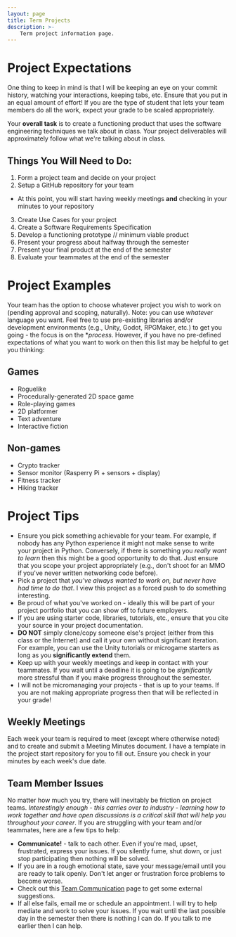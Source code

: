 ```yaml
---
layout: page
title: Term Projects
description: >-
    Term project information page.
---
```


# Project Expectations

One thing to keep in mind is that I will be keeping an eye on your commit history, watching your interactions, keeping tabs, etc.  Ensure that you put in an equal amount of effort!  If you are the type of student that lets your team members do all the work, expect your grade to be scaled appropriately.

Your **overall task** is to create a functioning product that uses the software engineering techniques we talk about in class.  Your project deliverables will approximately follow what we're talking about in class.

## Things You Will Need to Do:

1. Form a project team and decide on your project
2. Setup a GitHub repository for your team
  * At this point, you will start having weekly meetings **and** checking in your minutes to your repository
3. Create Use Cases for your project
4. Create a Software Requirements Specification
5. Develop a functioning prototype // minimum viable product
6. Present your progress about halfway through the semester
7. Present your final product at the end of the semester
8. Evaluate your teammates at the end of the semester

# Project Examples

Your team has the option to choose whatever project you wish to work on (pending approval and scoping, naturally).  Note: you can use *whatever* language you want.  Feel free to use pre-existing libraries and/or development environments (e.g., Unity, Godot, RPGMaker, etc.) to get you going - the focus is on the **process*.  However, if you have no pre-defined expectations of what you want to work on then this list may be helpful to get you thinking:

## Games

* Roguelike
* Procedurally-generated 2D space game
* Role-playing games
* 2D platformer
* Text adventure
* Interactive fiction

## Non-games

* Crypto tracker
* Sensor monitor (Rasperry Pi + sensors + display)
* Fitness tracker
* Hiking tracker

# Project Tips

* Ensure you pick something achievable for your team.  For example, if nobody has any Python experience it might not make sense to write your project in Python.  Conversely, if there is something you *really want to learn* then this might be a good opportunity to do that.  Just ensure that you scope your project appropriately (e.g., don't shoot for an MMO if you've never written networking code before).
* Pick a project that *you've always wanted to work on, but never have had time to do that*.  I view this project as a forced push to do something interesting.
* Be proud of what you've worked on - ideally this will be part of your project portfolio that you can show off to future employers.
* If you are using starter code, libraries, tutorials, etc., ensure that you cite your source in your project documentation.
* **DO NOT** simply clone/copy someone else's project (either from this class or the Internet) and call it your own without significant iteration.  For example, you can use the Unity tutorials or microgame starters as long as you **significantly extend** them.
* Keep up with your weekly meetings and keep in contact with your teammates.  If you wait until a deadline it is going to be *significantly* more stressful than if you make progress throughout the semester.
* I will not be micromanaging your projects - that is up to your teams.  If you are not making appropriate progress then that will be reflected in your grade!

## Weekly Meetings

Each week your team is required to meet (except where otherwise noted) and to create and submit a Meeting Minutes document.  I have a template in the project start repository for you to fill out.  Ensure you check in your minutes by each week's due date.

## Team Member Issues

No matter how much you try, there will inevitably be friction on project teams.  *Interestingly enough - this carries over to industry - learning how to work together and have open discussions is a critical skill that will help you throughout your career*.  If you are struggling with your team and/or teammates, here are a few tips to help:

* **Communicate!** - talk to each other.  Even if you're mad, upset, frustrated, express your issues.  If you silently fume, shut down, or just stop participating then nothing will be solved.
* If you are in a rough emotional state, save your message/email until you are ready to talk openly.  Don't let anger or frustration force problems to become worse.
* Check out this [Team Communication](https://asana.com/resources/team-communication) page to get some external suggestions.
* If all else fails, email me or schedule an appointment.  I will try to help mediate and work to solve your issues.  If you wait until the last possible day in the semester then there is nothing I can do.  If you talk to me earlier then I can help.
